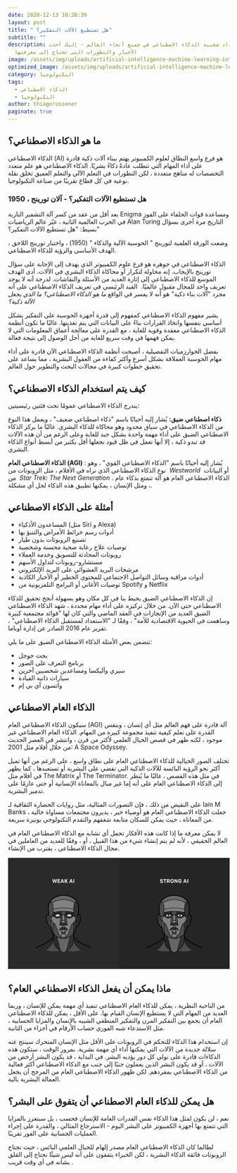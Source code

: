 ```yaml
---
date: 2020-12-13 10:28:39
layout: post
title: " هل تستطيع الآلات التفكير؟"
subtitle: ""
description: تزداد شعبية الذكاء الاصطناعي في جميع أنحاء العالم - إليك أحدث
  الأخبار والتطورات التي تحتاج إلى معرفتها
image: /assets/img/uploads/artificial-intelligence-machine-learning-internet-sexist-racist-study-696x391.jpg
optimized_image: /assets/img/uploads/artificial-intelligence-machine-learning-internet-sexist-racist-study-696x391.jpg
category: التكنولوجيا
tags:
  - الذكاء الاصطناعي
  - التكنولوجيا
author: thiagorossener
paginate: true
---
```

## ما هو الذكاء الاصطناعي؟

الذكاء الاصطناعي (AI) هو فرع واسع النطاق لعلوم الكمبيوتر يهتم ببناء آلات ذكية قادرة على أداء المهام التي تتطلب عادةً ذكاءً بشريًا. الذكاء الاصطناعي هو علم متعدد التخصصات له مناهج متعددة ، لكن التطورات في التعلم الآلي والتعلم العميق تخلق نقلة نوعية في كل قطاع تقريبًا من صناعة التكنولوجيا. 

### هل تستطيع الآلات التفكير؟ - آلان تورينج ، 1950

بعد أقل من عقد من كسر آلة التشفير النازية Enigma ومساعدة قوات الحلفاء على الفوز في الحرب العالمية الثانية ، غيّر عالم الرياضيات Alan Turing التاريخ مرة أخرى بسؤال بسيط: "هل تستطيع الآلات التفكير؟" 

وضعت الورقة العلمية لتورينج " الحوسبة الآلية والذكاء " (1950) ، واختبار تورينج اللاحق ، الهدف الأساسي والرؤية للذكاء الاصطناعي.   

الذكاء الاصطناعي في جوهره هو فرع علوم الكمبيوتر الذي يهدف إلى الإجابة على سؤال تورينج بالإيجاب. إنه محاولة لتكرار أو محاكاة الذكاء البشري في الآلات. أدى الهدف الموسع للذكاء الاصطناعي إلى إثارة العديد من الأسئلة والنقاشات. لدرجة أنه لا يوجد تعريف واحد للمجال مقبول عالميًا.  القيد الرئيسي في تعريف الذكاء الاصطناعي على أنه مجرد "آلات بناء ذكية" هو أنه لا يفسر في الواقع *ما هو الذكاء الاصطناعي؟ ما الذي يجعل الآلة ذكية؟*

يشير مفهوم الذكاء الاصطناعي كمفهوم إلى قدرة أجهزة الحوسبة على التفكير بشكل أساسي بنفسها واتخاذ القرارات بناءً على البيانات التي يتم تغذيتها. غالبًا ما تكون أنظمة الذكاء الاصطناعي معقدة وقوية للغاية ، مع القدرة على معالجة أعماق المعلومات التي لا يمكن فهمها في وقت سريع للغاية من أجل الوصول إلى نتيجة فعالة.

بفضل الخوارزميات التفصيلية ، أصبحت أنظمة الذكاء الاصطناعي الآن قادرة على أداء مهام الحوسبة العملاقة بشكل أسرع وأكثر كفاءة من العقول البشرية ، مما يساعد على تحقيق خطوات كبيرة في مجالات البحث والتطوير حول العالم.

## كيف يتم استخدام الذكاء الاصطناعي؟

يندرج الذكاء الاصطناعي عمومًا تحت فئتين رئيسيتين: 

**ذكاء اصطناعي** **ضيق:** يُشار إليه أحيانًا باسم "ذكاء اصطناعي ضعيف" ، ويعمل هذا النوع من الذكاء الاصطناعي في سياق محدود وهو محاكاة للذكاء البشري. غالبًا ما يركز الذكاء الاصطناعي الضيق على أداء مهمة واحدة بشكل جيد للغاية وعلى الرغم من أن هذه الآلات قد تبدو ذكية ، إلا أنها تعمل في ظل قيود تجعلها أقل بكثير من أبسط أنواع الذكاء البشري. 

**الذكاء الاصطناعي العام (AGI)** : يُشار إليه أحيانًا باسم "الذكاء الاصطناعي القوي" ، وهو نوع الذكاء الاصطناعي الذي نراه في الأفلام ، مثل الروبوتات من  *Westworld*  أو البيانات من  *Star Trek: The Next Generation* . الذكاء الاصطناعي العام هو آلة تتمتع بذكاء عام ، ومثل الإنسان ، يمكنها تطبيق هذه الذكاء لحل أي مشكلة. 

## أمثلة على الذكاء الاصطناعي

* المساعدون الأذكياء (مثل Siri و Alexa)
* أدوات رسم خرائط الأمراض والتنبؤ بها
* تصنيع الروبوتات بدون طيار
* توصيات علاج رعاية صحية محسنة وشخصية
* روبوتات المحادثة للتسويق وخدمة العملاء
* مستشارو-روبوتات لتداول الأسهم
* مرشحات البريد العشوائي على البريد الإلكتروني
* أدوات مراقبة وسائل التواصل الاجتماعي للمحتوى الخطير أو الأخبار الكاذبة
* توصيات الأغاني أو البرامج التلفزيونية من Spotify و Netflix

إن الذكاء الاصطناعي الضيق يحيط بنا في كل مكان وهو بسهولة أنجح تحقيق للذكاء الاصطناعي حتى الآن. من خلال تركيزه على أداء مهام محددة ، شهد الذكاء الاصطناعي الضيق العديد من الإنجازات في العقد الماضي والتي كان لها "فوائد مجتمعية كبيرة وساهمت في الحيوية الاقتصادية للأمة" ، وفقًا لـ "الاستعداد لمستقبل الذكاء الاصطناعي" ، تقرير عام 2016 الصادر عن إدارة أوباما. 

تتضمن بعض الأمثلة  الذكاء الاصطناعي الضيق على  ما يلي: 

* بحث جوجل
* برنامج التعرف على الصور
* سيري وأليكسا ومساعدين شخصيين آخرين
* سيارات ذاتية القيادة
* واتسون آي بي إم

## الذكاء العام الاصطناعي

سيكون الذكاء الاصطناعي العام (AGI) آلة قادرة على فهم العالم مثل أي إنسان ، وبنفس القدرة على تعلم كيفية تنفيذ مجموعة كبيرة من المهام. الذكاء العام الاصطناعي غير موجود ، لكنه ظهر في قصص الخيال العلمي لأكثر من قرن ، وانتشر في العصر الحديث من خلال أفلام مثل 2001: A Space Odyssey.

تختلف الصور الخيالية للذكاء الاصطناعي العام على نطاق واسع ، على الرغم من أنها تميل أكثر نحو الرؤية البائسة للآلات الذكية التي تقضي على البشرية أو تستعبدها ، كما يظهر في أفلام مثل The Matrix أو The Terminator. في مثل هذه القصص ، غالبًا ما يُنظر إلى الذكاء الاصطناعي العام على أنه إما غير مبال بالمعاناة الإنسانية أو حتى عازمًا على تدمير البشرية.

على النقيض من ذلك ، فإن التصورات المثالية، مثل روايات الحضارة الثقافية لـ Iain M Banks ، جعلت الذكاء الاصطناعي العام هو أوصياء خير ، يديرون مجتمعات مساواة خالية من المعاناة ، حيث يمكن للسكان متابعة شغفهم والتقدم التكنولوجي بوتيرة سريعة.

لا يمكن معرفة ما إذا كانت هذه الأفكار تحمل أي تشابه مع الذكاء الاصطناعي العام في العالم الحقيقي ، لأنه لم يتم إنشاء شيء من هذا القبيل ، أو ، وفقًا للعديد من العاملين في مجال الذكاء الاصطناعي ، يقترب من الإنشاء.

![](/assets/img/uploads/weak-vs.-strong-ai.png)

## ماذا يمكن أن يفعل الذكاء الاصطناعي العام؟

من الناحية النظرية ، يمكن للذكاء العام الاصطناعي تنفيذ أي مهمة يمكن للإنسان ، وربما العديد من المهام التي لا يستطيع الإنسان القيام بها. على الأقل ، يمكن للذكاء الاصطناعي العام أن يجمع بين التفكير المرن والتفكير المنطقي الشبيه بالإنسان والمزايا الحسابية ، مثل الاستدعاء شبه الفوري حساب الأرقام في أجزاء من الثانية.

إن استخدام هذا الذكاء للتحكم في الروبوتات على الأقل مثل الإنسان المتحرك سينتج عنه سلالة جديدة من الآلات التي يمكنها أداء أي مهمة بشرية. بمرور الوقت ، ستكون هذه الذكاءات قادرة على تولي كل دور يؤديه البشر. في البداية ، قد يكون البشر أرخص من الآلات ، أو قد يكون البشر الذين يعملون جنبًا إلى جنب مع الذكاء الاصطناعي أكثر فعالية من الذكاء الاصطناعي بمفردهم. لكن ظهور الذكاء الاصطناعي العام من المرجح أن يجعل العمالة البشرية بالية.

## هل يمكن للذكاء العام الاصطناعي أن يتفوق على البشر؟

نعم ، لن يكون لمثل هذا الذكاء نفس القدرات العامة للإنسان فحسب ، بل سيتعزز بالمزايا التي تتمتع بها أجهزة الكمبيوتر على البشر اليوم - الاسترجاع المثالي ، والقدرة على إجراء العمليات الحسابية على الفور تقريبًا.

لطالما كان الذكاء الاصطناعي العام مصدر إلهام للخيال العلمي البائس ، حيث تجتاح الروبوتات فائقة الذكاء البشرية ، لكن الخبراء يتفقون على أنه ليس شيئًا نحتاج إلى القلق بشأنه في أي وقت قريب .